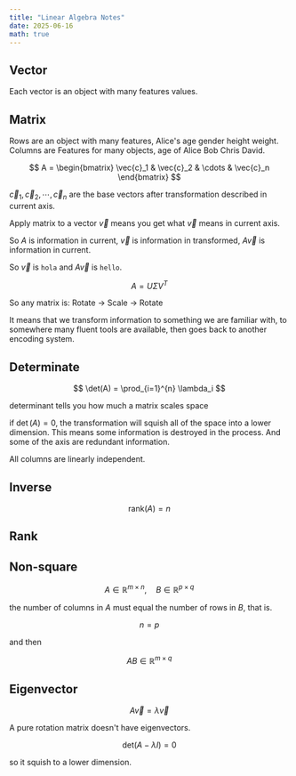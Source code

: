 ```yaml
---
title: "Linear Algebra Notes"
date: 2025-06-16
math: true
---
```


## Vector

Each vector is an object with many features values.

## Matrix

Rows are an object with many features, Alice's age gender height weight. Columns are Features for many objects, age of Alice Bob Chris David.

$$
A = \begin{bmatrix}
\vec{c}_1 & \vec{c}_2 & \cdots & \vec{c}_n
\end{bmatrix}
$$

$\vec{c}_1, \vec{c}_2, \cdots, \vec{c}_n$ are the base vectors after transformation described in current axis.

Apply matrix to a vector $\vec{v}$ means you get what $\vec{v}$ means in current axis.

So $A$ is information in current, $\vec{v}$ is information in transformed, $A\vec{v}$ is information in current.

So $\vec{v}$ is `hola` and $A\vec{v}$ is `hello`.

$$
A = U\Sigma V^{T}
$$

So any matrix is: Rotate → Scale → Rotate

It means that we transform information to something we are familiar with, to somewhere many fluent tools are available, then goes back to another encoding system.

## Determinate

$$
\det(A) = \prod_{i=1}^{n} \lambda_i
$$

determinant tells you how much a matrix scales space

if $\det(A)=0$, the transformation will squish all of the space into a lower dimension. This means some information is destroyed in the process. And some of the axis are redundant information.

All columns are linearly independent.



## Inverse

$$\mathrm{rank}(A) = n$$

## Rank

## Non-square

$$A \in \mathbb{R}^{m \times n}, \quad B \in \mathbb{R}^{p \times q}$$


the number of columns in $A$ must equal the number of rows in $B$, that is.

$$
n = p
$$

and then

$$
AB \in \mathbb{R}^{m \times q}
$$


## Eigenvector

$$
A\vec{v} = \lambda \vec{v}
$$

A pure rotation matrix doesn't have eigenvectors.

$$
\text{det}(A -\lambda I) = 0
$$

so it squish to a lower dimension.